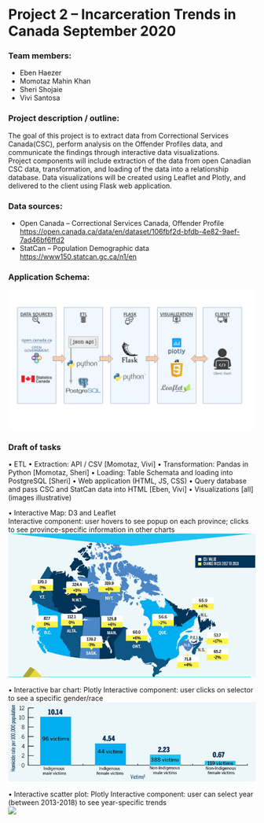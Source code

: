 # Project 2 – Incarceration Trends in Canada 				 September 2020<br>

###	Team members: 
-	Eben Haezer 
-	Momotaz Mahin Khan
-	Sheri Shojaie
-	Vivi Santosa

###	Project description / outline:<br>
The goal of this project is to extract data from Correctional Services Canada(CSC), perform analysis on the Offender Profiles data, and communicate the findings through interactive data visualizations. <br>
Project components will include extraction of the data from open Canadian CSC data, transformation, and loading of the data into a relationship database. Data visualizations will be created using Leaflet and Plotly, and delivered to the client using Flask web application.  <br>

### Data sources: <br>
-	Open Canada – Correctional Services Canada, Offender Profile<br>
  https://open.canada.ca/data/en/dataset/106fbf2d-bfdb-4e82-9aef-7ad46bf6ffd2 <br>  
-	StatCan – Population Demographic data  <br>
  https://www150.statcan.gc.ca/n1/en <br>

###	Application Schema:  
<img src="Images/Project2_flow_v2.jpg" width="1080"><br> 

###	Draft of tasks <br>
•	ETL
•	Extraction: API / CSV [Momotaz, Vivi]
•	Transformation: Pandas in Python [Momotaz, Sheri]
•	Loading: Table Schemata and loading into PostgreSQL [Sheri]
•	Web application (HTML, JS, CSS)
•	Query database and pass CSC and StatCan data into HTML [Eben, Vivi]
•	Visualizations [all]
  (images illustrative)

  •	Interactive Map: D3 and Leaflet  <br>
    Interactive component: user hovers to see popup on each province; clicks to see province-specific information in other charts
    <img src="Images/Illustrative_1(map).png" width="540"><br> 

  •	Interactive bar chart: Plotly 
    Interactive component: user clicks on selector to see a specific gender/race <br>
    <img src="Images/Illustrative_2(bar).png" width="540"><br> 

  •	Interactive scatter plot: Plotly 
    Interactive component: user can select year (between 2013-2018) to see year-specific trends  <br>
    <img src="Illustrative_3(scatter).png" width="540"><br>  



